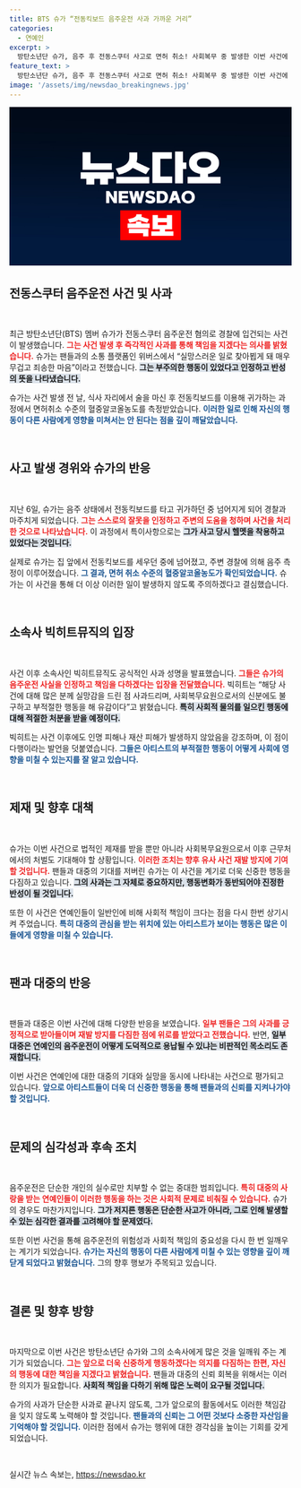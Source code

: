 ```yaml
---
title: BTS 슈가 “전동킥보드 음주운전 사과 가까운 거리”
categories:
  - 연예인
excerpt: >
  방탄소년단 슈가, 음주 후 전동스쿠터 사고로 면허 취소! 사회복무 중 발생한 이번 사건에 대해 사과하며 책임을 다하겠다고 강조했다. 팬들, 그의 진심어린 사과에 어떻게 반응할지 주목된다.
feature_text: >
  방탄소년단 슈가, 음주 후 전동스쿠터 사고로 면허 취소! 사회복무 중 발생한 이번 사건에 대해 사과하며 책임을 다하겠다고 강조했다. 팬들, 그의 진심어린 사과에 어떻게 반응할지 주목된다.
image: '/assets/img/newsdao_breakingnews.jpg'
---
```


<p><img src="/assets/img/newsdao_breakingnews.jpg" alt="ontimetimes 속보" /></p>

<h2 data-ke-size="size26">전동스쿠터 음주운전 사건 및 사과</h2>

<p data-ke-size="size16">&nbsp;</p>

<p>최근 방탄소년단(BTS) 멤버 슈가가 전동스쿠터 음주운전 혐의로 경찰에 입건되는 사건이 발생했습니다. <b><span style="color: #ee2323;">그는 사건 발생 후 즉각적인 사과를 통해 책임을 지겠다는 의사를 밝혔습니다.</span></b> 슈가는 팬들과의 소통 플랫폼인 위버스에서 “실망스러운 일로 찾아뵙게 돼 매우 무겁고 죄송한 마음”이라고 전했습니다. <b><span style="background-color: #21538527;">그는 부주의한 행동이 있었다고 인정하고 반성의 뜻을 나타냈습니다.</span></b> </p>

<p>슈가는 사건 발생 전 날, 식사 자리에서 술을 마신 후 전동킥보드를 이용해 귀가하는 과정에서 면허취소 수준의 혈중알코올농도를 측정받았습니다. <b><span style="color: #1a5490;">이러한 일로 인해 자신의 행동이 다른 사람에게 영향을 미쳐서는 안 된다는 점을 깊이 깨달았습니다.</span></b> </p>

<p data-ke-size="size16">&nbsp;</p>

<h2 data-ke-size="size26">사고 발생 경위와 슈가의 반응</h2>

<p data-ke-size="size16">&nbsp;</p>

<p>지난 6일, 슈가는 음주 상태에서 전동킥보드를 타고 귀가하던 중 넘어지게 되어 경찰과 마주치게 되었습니다. <b><span style="color: #ee2323;">그는 스스로의 잘못을 인정하고 주변의 도움을 청하며 사건을 처리한 것으로 나타났습니다.</span></b> 이 과정에서 특이사항으로는 <b><span style="background-color: #21538527;">그가 사고 당시 헬멧을 착용하고 있었다는 것입니다.</span></b> </p>

<p>실제로 슈가는 집 앞에서 전동킥보드를 세우던 중에 넘어졌고, 주변 경찰에 의해 음주 측정이 이루어졌습니다. <b><span style="color: #1a5490;">그 결과, 면허 취소 수준의 혈중알코올농도가 확인되었습니다.</span></b> 슈가는 이 사건을 통해 더 이상 이러한 일이 발생하지 않도록 주의하겠다고 결심했습니다.</p>

<p data-ke-size="size16">&nbsp;</p>

<h2 data-ke-size="size26">소속사 빅히트뮤직의 입장</h2>

<p data-ke-size="size16">&nbsp;</p>

<p>사건 이후 소속사인 빅히트뮤직도 공식적인 사과 성명을 발표했습니다. <b><span style="color: #ee2323;">그들은 슈가의 음주운전 사실을 인정하고 책임을 다하겠다는 입장을 전달했습니다.</span></b> 빅히트는 “해당 사건에 대해 많은 분께 실망감을 드린 점 사과드리며, 사회복무요원으로서의 신분에도 불구하고 부적절한 행동을 해 유감이다”고 밝혔습니다. <b><span style="background-color: #21538527;">특히 사회적 물의를 일으킨 행동에 대해 적절한 처분을 받을 예정이다.</span></b> </p>

<p>빅히트는 사건 이후에도 인명 피해나 재산 피해가 발생하지 않았음을 강조하며, 이 점이 다행이라는 발언을 덧붙였습니다. <b><span style="color: #1a5490;">그들은 아티스트의 부적절한 행동이 어떻게 사회에 영향을 미칠 수 있는지를 잘 알고 있습니다.</span></b></p>

<p data-ke-size="size16">&nbsp;</p>

<h2 data-ke-size="size26">제재 및 향후 대책</h2>

<p data-ke-size="size16">&nbsp;</p>

<p>슈가는 이번 사건으로 법적인 제재를 받을 뿐만 아니라 사회복무요원으로서 이후 근무처에서의 처벌도 기대해야 할 상황입니다. <b><span style="color: #ee2323;">이러한 조치는 향후 유사 사건 재발 방지에 기여할 것입니다.</span></b> 팬들과 대중의 기대를 저버린 슈가는 이 사건을 계기로 더욱 신중한 행동을 다짐하고 있습니다. <b><span style="background-color: #21538527;">그의 사과는 그 자체로 중요하지만, 행동변화가 동반되어야 진정한 반성이 될 것입니다.</span></b> </p>

<p>또한 이 사건은 연예인들이 일반인에 비해 사회적 책임이 크다는 점을 다시 한번 상기시켜 주었습니다. <b><span style="color: #1a5490;">특히 대중의 관심을 받는 위치에 있는 아티스트가 보이는 행동은 많은 이들에게 영향을 미칠 수 있습니다.</span></b></p>

<p data-ke-size="size16">&nbsp;</p>

<h2 data-ke-size="size26">팬과 대중의 반응</h2>

<p data-ke-size="size16">&nbsp;</p>

<p>팬들과 대중은 이번 사건에 대해 다양한 반응을 보였습니다. <b><span style="color: #ee2323;">일부 팬들은 그의 사과를 긍정적으로 받아들이며 재발 방지를 다짐한 점에 위로를 받았다고 전했습니다.</span></b> 반면, <b><span style="background-color: #21538527;">일부 대중은 연예인의 음주운전이 어떻게 도덕적으로 용납될 수 있냐는 비판적인 목소리도 존재합니다.</span></b> </p>

<p>이번 사건은 연예인에 대한 대중의 기대와 실망을 동시에 나타내는 사건으로 평가되고 있습니다. <b><span style="color: #1a5490;">앞으로 아티스트들이 더욱 더 신중한 행동을 통해 팬들과의 신뢰를 지켜나가야 할 것입니다.</span></b></p>

<p data-ke-size="size16">&nbsp;</p>

<h2 data-ke-size="size26">문제의 심각성과 후속 조치</h2>

<p data-ke-size="size16">&nbsp;</p>

<p>음주운전은 단순한 개인의 실수로만 치부할 수 없는 중대한 범죄입니다. <b><span style="color: #ee2323;">특히 대중의 사랑을 받는 연예인들이 이러한 행동을 하는 것은 사회적 문제로 비춰질 수 있습니다.</span></b> 슈가의 경우도 마찬가지입니다. <b><span style="background-color: #21538527;">그가 저지른 행동은 단순한 사고가 아니라, 그로 인해 발생할 수 있는 심각한 결과를 고려해야 할 문제였다.</span></b> </p>

<p>또한 이번 사건을 통해 음주운전의 위험성과 사회적 책임의 중요성을 다시 한 번 일깨우는 계기가 되었습니다. <b><span style="color: #1a5490;">슈가는 자신의 행동이 다른 사람에게 미칠 수 있는 영향을 깊이 깨닫게 되었다고 밝혔습니다.</span></b> 그의 향후 행보가 주목되고 있습니다. </p>

<p data-ke-size="size16">&nbsp;</p>

<h2 data-ke-size="size26">결론 및 향후 방향</h2>

<p data-ke-size="size16">&nbsp;</p>

<p>마지막으로 이번 사건은 방탄소년단 슈가와 그의 소속사에게 많은 것을 일깨워 주는 계기가 되었습니다. <b><span style="color: #ee2323;">그는 앞으로 더욱 신중하게 행동하겠다는 의지를 다짐하는 한편, 자신의 행동에 대한 책임을 지겠다고 밝혔습니다.</span></b> 팬들과 대중의 신뢰 회복을 위해서는 이러한 의지가 필요합니다. <b><span style="background-color: #21538527;">사회적 책임을 다하기 위해 많은 노력이 요구될 것입니다.</span></b> </p>

<p>슈가의 사과가 단순한 사과로 끝나지 않도록, 그가 앞으로의 활동에서도 이러한 책임감을 잊지 않도록 노력해야 할 것입니다. <b><span style="color: #1a5490;">팬들과의 신뢰는 그 어떤 것보다 소중한 자산임을 기억해야 할 것입니다.</span></b> 이러한 점에서 슈가는 행위에 대한 경각심을 높이는 기회를 갖게 되었습니다. </p>

<p data-ke-size="size16">&nbsp;</p>
실시간 뉴스 속보는, <a href="https://newsdao.kr" rel="dofollow">https://newsdao.kr</a>


